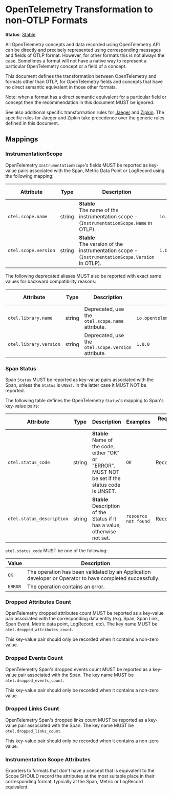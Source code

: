 # OpenTelemetry Transformation to non-OTLP Formats

**Status**: [Stable](../document-status.md)

All OpenTelemetry concepts and data recorded using OpenTelemetry API can be
directly and precisely represented using corresponding messages and fields of
OTLP format. However, for other formats this is not always the case. Sometimes a
format will not have a native way to represent a particular OpenTelemetry
concept or a field of a concept.

This document defines the transformation between OpenTelemetry and formats other
than OTLP, for OpenTelemetry fields and concepts that have no direct semantic
equivalent in those other formats.

Note: when a format has a direct semantic equivalent for a particular field or
concept then the recommendation in this document MUST be ignored.

See also additional specific transformation rules for
[Jaeger](../trace/sdk_exporters/jaeger.md) and [Zipkin](../trace/sdk_exporters/zipkin.md).
The specific rules for Jaeger and Zipkin take precedence over the generic rules defined
in this document.

## Mappings

### InstrumentationScope

OpenTelemetry `InstrumentationScope`'s fields MUST be reported as key-value
pairs associated with the Span, Metric Data Point or LogRecord using the following mapping:

<!-- semconv otel.scope -->
| Attribute  | Type | Description  | Examples  | Requirement Level |
|---|---|---|---|---|
| `otel.scope.name` | string | **Stable**<br>The name of the instrumentation scope - (`InstrumentationScope.Name` in OTLP). | `io.opentelemetry.contrib.mongodb` | Recommended |
| `otel.scope.version` | string | **Stable**<br>The version of the instrumentation scope - (`InstrumentationScope.Version` in OTLP). | `1.0.0` | Recommended |
<!-- endsemconv -->

The following deprecated aliases MUST also be reported with exact same values for
backward compatibility reasons:

<!-- semconv otel.library -->
| Attribute  | Type | Description  | Examples  | Requirement Level |
|---|---|---|---|---|
| `otel.library.name` | string | Deprecated, use the `otel.scope.name` attribute. | `io.opentelemetry.contrib.mongodb` | Recommended |
| `otel.library.version` | string | Deprecated, use the `otel.scope.version` attribute. | `1.0.0` | Recommended |
<!-- endsemconv -->

### Span Status

Span `Status` MUST be reported as key-value pairs associated with the Span,
unless the `Status` is `UNSET`. In the latter case it MUST NOT be reported.

The following table defines the OpenTelemetry `Status`'s mapping to Span's
key-value pairs:

<!-- semconv otel_span -->
| Attribute  | Type | Description  | Examples  | Requirement Level |
|---|---|---|---|---|
| `otel.status_code` | string | **Stable**<br>Name of the code, either "OK" or "ERROR". MUST NOT be set if the status code is UNSET. | `OK` | Recommended |
| `otel.status_description` | string | **Stable**<br>Description of the Status if it has a value, otherwise not set. | `resource not found` | Recommended |

`otel.status_code` MUST be one of the following:

| Value  | Description |
|---|---|
| `OK` | The operation has been validated by an Application developer or Operator to have completed successfully. |
| `ERROR` | The operation contains an error. |
<!-- endsemconv -->

### Dropped Attributes Count

OpenTelemetry dropped attributes count MUST be reported as a key-value
pair associated with the corresponding data entity (e.g. Span, Span Link, Span Event,
Metric data point, LogRecord, etc). The key name MUST be `otel.dropped_attributes_count`.

This key-value pair should only be recorded when it contains a non-zero value.

### Dropped Events Count

OpenTelemetry Span's dropped events count MUST be reported as a key-value pair
associated with the Span. The key name MUST be `otel.dropped_events_count`.

This key-value pair should only be recorded when it contains a non-zero value.

### Dropped Links Count

OpenTelemetry Span's dropped links count MUST be reported as a key-value pair
associated with the Span. The key name MUST be `otel.dropped_links_count`.

This key-value pair should only be recorded when it contains a non-zero value.

### Instrumentation Scope Attributes

Exporters to formats that don't have a concept that is equivalent to the Scope
SHOULD record the attributes at the most suitable place in their corresponding format,
typically at the Span, Metric or LogRecord equivalent.
